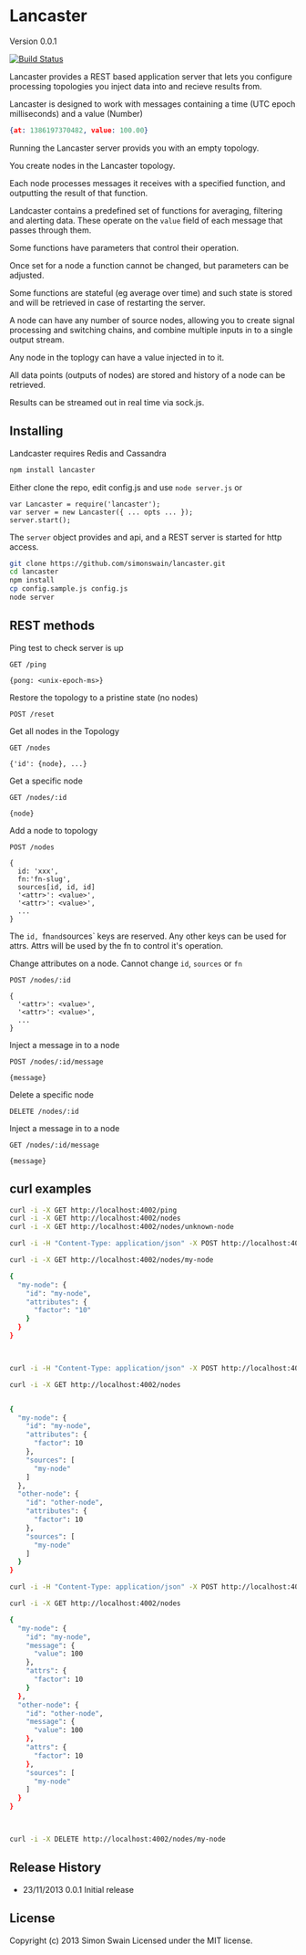 # Lancaster

Version 0.0.1

[![Build Status](https://travis-ci.org/simonswain/lancaster.png)](https://travis-ci.org/simonswain/lancaster)

Lancaster provides a REST based application server that lets you
configure processing topologies you inject data into and recieve
results from.

Lancaster is designed to work with messages containing a time (UTC
epoch milliseconds) and a value (Number)

```json
{at: 1386197370482, value: 100.00}
```

Running the Lancaster server provids you with an empty topology.

You create nodes in the Lancaster topology.

Each node processes messages it receives with a specified function,
and outputting the result of that function.

Landcaster contains a predefined set of functions for averaging,
filtering and alerting data. These operate on the `value` field of
each message that passes through them.

Some functions have parameters that control their operation.

Once set for a node a function cannot be changed, but parameters can
be adjusted.

Some functions are stateful (eg average over time) and such state is
stored and will be retrieved in case of restarting the server.

A node can have any number of source nodes, allowing you to create
signal processing and switching chains, and combine multiple inputs in
to a single output stream.

Any node in the toplogy can have a value injected in to it.

All data points (outputs of nodes) are stored and history of a node
can be retrieved.

Results can be streamed out in real time via sock.js.

## Installing

Landcaster requires Redis and Cassandra


```bash
npm install lancaster
```

Either clone the repo, edit config.js and use `node server.js` or

```
var Lancaster = require('lancaster');
var server = new Lancaster({ ... opts ... });
server.start();
```

The `server` object provides and api, and a REST server is started for
http access.

```bash
git clone https://github.com/simonswain/lancaster.git
cd lancaster
npm install
cp config.sample.js config.js
node server
```

## REST methods

Ping test to check server is up
```
GET /ping

{pong: <unix-epoch-ms>}
```

Restore the topology to a pristine state (no nodes)
```
POST /reset
```


Get all nodes in the Topology
```
GET /nodes

{'id': {node}, ...}
```


Get a specific node
```
GET /nodes/:id

{node}
```


Add a node to topology
```
POST /nodes

{
  id: 'xxx',
  fn:'fn-slug',
  sources[id, id, id]
  '<attr>': <value>',
  '<attr>': <value>',
  ...
}
```

The `id, `fn` and `sources` keys are reserved. Any other keys can be
used for attrs. Attrs will be used by the fn to control it's
operation.


Change attributes on a node. Cannot change `id`, `sources` or `fn`
```
POST /nodes/:id

{
  '<attr>': <value>',
  '<attr>': <value>',
  ...
}
```

Inject a message in to a node
```
POST /nodes/:id/message

{message}
```

Delete a specific node
```
DELETE /nodes/:id
```


Inject a message in to a node
```
GET /nodes/:id/message

{message}
```

## curl examples

```bash
curl -i -X GET http://localhost:4002/ping
curl -i -X GET http://localhost:4002/nodes
curl -i -X GET http://localhost:4002/nodes/unknown-node

curl -i -H "Content-Type: application/json" -X POST http://localhost:4002/nodes/ -d '{"id":"my-node", "fn":"multiply","factor":10}'

curl -i -X GET http://localhost:4002/nodes/my-node

{
  "my-node": {
    "id": "my-node",
    "attributes": {
      "factor": "10"
    }
  }
}



curl -i -H "Content-Type: application/json" -X POST http://localhost:4002/nodes/ -d '{"id":"other-node", "fn":"multiply","factor":10, "sources":["my-node"]}'

curl -i -X GET http://localhost:4002/nodes


{
  "my-node": {
    "id": "my-node",
    "attributes": {
      "factor": 10
    },
    "sources": [
      "my-node"
    ]
  },
  "other-node": {
    "id": "other-node",
    "attributes": {
      "factor": 10
    },
    "sources": [
      "my-node"
    ]
  }
}

curl -i -H "Content-Type: application/json" -X POST http://localhost:4002/nodes/my-node/message -d '{"value":100}'

curl -i -X GET http://localhost:4002/nodes

{
  "my-node": {
    "id": "my-node",
    "message": {
      "value": 100
    },
    "attrs": {
      "factor": 10
    }
  },
  "other-node": {
    "id": "other-node",
    "message": {
      "value": 100
    },
    "attrs": {
      "factor": 10
    },
    "sources": [
      "my-node"
    ]
  }
}



curl -i -X DELETE http://localhost:4002/nodes/my-node

```





## Release History

* 23/11/2013 0.0.1 Initial release

## License
Copyright (c) 2013 Simon Swain
Licensed under the MIT license.
